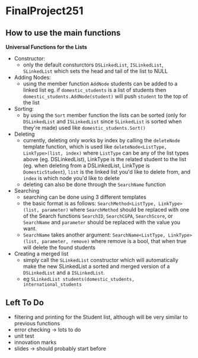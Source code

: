 # FinalProject251

## How to use the main functions

**Universal Functions for the Lists**

- Constructor:
  - only the default consturctors `DSLinkedList`, `ISLinkedList`, `SLinkedList` which sets the head and tail of the list to NULL
- Adding Nodes: 
  - using the member function `AddNode` students can be added to a linked list eg. if `domestic_students` is a 
  list of students then `domestic_students.AddNode(student)` will push `student` to the top of the list
- Sorting:
  - by using the `Sort` member function the lists can be sorted (only for `DSLinkedList` and `ISLinkedList` since `SLinkedList` is sorted when they're made)  used like `domestic_students.Sort()`
- Deleting
  - currently, deleting only works by index by calling the `deleteNode` template function, which is used like
    `deleteNode<ListType, LinkType>(list, index)` where `ListType` can be any of the list types above (eg.            DSLinkedList), LinkType is the related student to the list (eg. when deleting from a DSLinkedList, LinkType is    `DomesticStudent`), `list` is the linked list you'd like to delete from, and `index` is which node you'd like      to delete
  - deleting can also be done through the `SearchName` function
- Searching
  - searching can be done using 3 different templates
  - the basic format is as follows: `SearchMethod<ListType, LinkType>(list, parameter)` where `SearchMethod` should be replaced with one of the Search functions `SearchID`, `SearchCGPA`, `SearchScore`, or `SearchName` and `parameter` should be replaced with the value you want. 
  - `SearchName` takes another argument: `SearchName<ListType, LinkType>(list, parameter, remove)` where remove is a bool, that when true will delete the found students
- Creating a merged list
  - simply call the `SLinkedList` constructor which will automatically make the new SLinkedList a sorted and merged version of a `DSLinkedList` and a `ISLinkedList`.
  - eg  `SLinkedList students(domestic_students, international_students`

## Left To Do

- filtering and printing for the Student list, although will be very similar to previous functions
- error checking  -> lots to do
- unit test
- innovation marks
- slides  -> should probably start before
  


